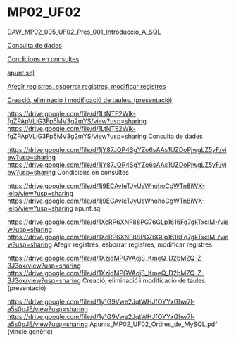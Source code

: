 # MP02_UF02

[DAW_MP02_005_UF02_Pres_001_Introduccio_A_SQL](https://drive.google.com/file/d/1KCdoG3krCOjGgckMQMA7qA_dslju4Zpv/view?usp=sharing)

[Consulta de dades](https://drive.google.com/file/d/1LtNTE2Wlk-fgZPApVLlG3Fp5MV3g2mYS/view?usp=sharing)

[Condicions en consultes](https://drive.google.com/file/d/1j9ECAvIeTJyUaWnohoCgWTn8iWX-leIp/view?usp=sharing)

[apunt.sql](https://drive.google.com/file/d/1j9ECAvIeTJyUaWnohoCgWTn8iWX-leIp/view?usp=sharing)

[Afegir registres, esborrar registres, modificar registres](https://drive.google.com/file/d/1XcRP6XNF88PG76GLp1616Fq7gkTxclM-/view?usp=sharing)

[Creació, eliminació i modificació de taules. (presentació)](https://drive.google.com/file/d/1XcRP6XNF88PG76GLp1616Fq7gkTxclM-/view?usp=sharing)




https://drive.google.com/file/d/1LtNTE2Wlk-fgZPApVLlG3Fp5MV3g2mYS/view?usp=sharing	https://drive.google.com/file/d/1LtNTE2Wlk-fgZPApVLlG3Fp5MV3g2mYS/view?usp=sharing
Consulta de dades

https://drive.google.com/file/d/1jY87JQP4SgYZo6sAAs1UZDoPjwgLZ5yF/view?usp=sharing	https://drive.google.com/file/d/1jY87JQP4SgYZo6sAAs1UZDoPjwgLZ5yF/view?usp=sharing
Condicions en consultes

https://drive.google.com/file/d/1j9ECAvIeTJyUaWnohoCgWTn8iWX-leIp/view?usp=sharing	https://drive.google.com/file/d/1j9ECAvIeTJyUaWnohoCgWTn8iWX-leIp/view?usp=sharing
apunt.sql

https://drive.google.com/file/d/1XcRP6XNF88PG76GLp1616Fq7gkTxclM-/view?usp=sharing	https://drive.google.com/file/d/1XcRP6XNF88PG76GLp1616Fq7gkTxclM-/view?usp=sharing
Afegir registres, esborrar registres, modificar registres.

https://drive.google.com/file/d/1XzjdMPGVAojS_KmeQ_D2bMZQ-Z-3J3ox/view?usp=sharing	https://drive.google.com/file/d/1XzjdMPGVAojS_KmeQ_D2bMZQ-Z-3J3ox/view?usp=sharing
Creació, eliminació i modificació de taules. (presentació)

https://drive.google.com/file/d/1y1G9Vwe2JqtWHJfOYYxGhw7l-a5s0pJE/view?usp=sharing	https://drive.google.com/file/d/1y1G9Vwe2JqtWHJfOYYxGhw7l-a5s0pJE/view?usp=sharing
Apunts_MP02_UF02_Ordres_de_MySQL.pdf
(vincle genèric)
